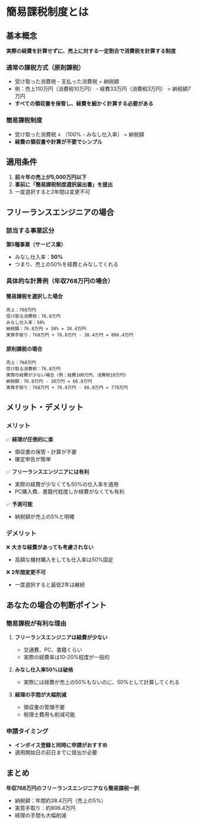 # 簡易課税制度とは

## 基本概念
**実際の経費を計算せずに、売上に対する一定割合で消費税を計算する制度**

### 通常の課税方式（原則課税）
- 受け取った消費税 - 支払った消費税 = 納税額
- 例：売上110万円（消費税10万円） - 経費33万円（消費税3万円） = 納税額7万円
- **すべての領収書を保管し、経費を細かく計算する必要がある**

### 簡易課税制度
- 受け取った消費税 × （100% - みなし仕入率） = 納税額
- **経費の領収書や計算が不要でシンプル**

## 適用条件
1. **前々年の売上が5,000万円以下**
2. **事前に「簡易課税制度選択届出書」を提出**
3. 一度選択すると2年間は変更不可

## フリーランスエンジニアの場合

### 該当する事業区分
**第5種事業（サービス業）**
- みなし仕入率：**50%**
- つまり、売上の50%を経費とみなしてくれる

### 具体的な計算例（年収768万円の場合）

#### 簡易課税を選択した場合
```
売上：768万円
受け取る消費税：76.8万円
みなし仕入率：50%
納税額：76.8万円 × 50% = 38.4万円
実質手取り：768万円 + 76.8万円 - 38.4万円 = 806.4万円
```

#### 原則課税の場合
```
売上：768万円
受け取る消費税：76.8万円
実際の経費が少ない場合（例：経費100万円、消費税10万円）
納税額：76.8万円 - 10万円 = 66.8万円
実質手取り：768万円 + 76.8万円 - 66.8万円 = 778万円
```

## メリット・デメリット

### メリット
✅ **経理が圧倒的に楽**
- 領収書の保管・計算が不要
- 確定申告が簡単

✅ **フリーランスエンジニアには有利**
- 実際の経費が少なくても50%の仕入率を適用
- PC購入費、書籍代程度しか経費がなくても有利

✅ **予測可能**
- 納税額が売上の5%と明確

### デメリット
❌ **大きな経費があっても考慮されない**
- 高額な機材購入をしても仕入率は50%固定

❌ **2年間変更不可**
- 一度選択すると最低2年は継続

## あなたの場合の判断ポイント

### 簡易課税が有利な理由
1. **フリーランスエンジニアは経費が少ない**
   - 交通費、PC、書籍くらい
   - 実際の経費率は10-20%程度が一般的

2. **みなし仕入率50%は破格**
   - 実際には経費が売上の50%もないのに、50%として計算してくれる

3. **経理の手間が大幅削減**
   - 領収書の管理不要
   - 税理士費用も削減可能

### 申請タイミング
- **インボイス登録と同時に申請がおすすめ**
- 適用開始日の前日までに提出が必要

## まとめ
**年収768万円のフリーランスエンジニアなら簡易課税一択**
- 納税額：年間約38.4万円（売上の5%）
- 実質手取り：約806.4万円
- 経理の手間も大幅削減